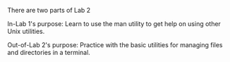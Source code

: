 There are two parts of Lab 2

In-Lab 1's purpose: Learn to use the man utility to get help on using other Unix utilities.

Out-of-Lab 2's purpose: Practice with the basic utilities for managing files and directories in a terminal.
